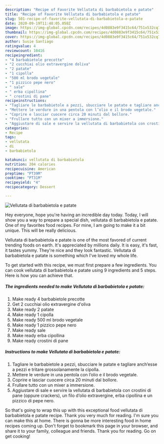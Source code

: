 ```yaml
---
description: "Recipe of Favorite Vellutata di barbabietola e patate"
title: "Recipe of Favorite Vellutata di barbabietola e patate"
slug: 501-recipe-of-favorite-vellutata-di-barbabietola-e-patate
date: 2020-09-19T11:48:05.058Z
image: https://img-global.cpcdn.com/recipes/4d0883e9f3415c64/751x532cq70/vellutata-di-barbabietola-e-patate-recipe-main-photo.jpg
thumbnail: https://img-global.cpcdn.com/recipes/4d0883e9f3415c64/751x532cq70/vellutata-di-barbabietola-e-patate-recipe-main-photo.jpg
cover: https://img-global.cpcdn.com/recipes/4d0883e9f3415c64/751x532cq70/vellutata-di-barbabietola-e-patate-recipe-main-photo.jpg
author: Susie Santiago
ratingvalue: 4
reviewcount: 10416
recipeingredient:
- "4 barbabietole precotte"
- "2 cucchiai olio extravergine doliva"
- "2 patate"
- "1 cipolla"
- "500 ml brodo vegetale"
- "1 pizzico pepe nero"
- " sale"
- " erba cipollina"
- " crostini di pane"
recipeinstructions:
- "Tagliare le barbabietole a pezzi, sbucciare le patate e tagliare anch’esse a pezzi e tritare grossolanamente la cipolla."
- "Mettere le verdure in una pentola con l’olio e il brodo vegetale."
- "Coprire e lasciar cuocere circa 20 minuti dal bollore."
- "Frullare tutto con un mixer a immersione."
- "Aggiustare di sale e servire la vellutata di barbabietola con crostini di pane (oppure crackers), un filo d’olio extravergine, erba cipollina e un pizzico di pepe nero."
categories:
- Recipe
tags:
- vellutata
- di
- barbabietola

katakunci: vellutata di barbabietola 
nutrition: 204 calories
recipecuisine: American
preptime: "PT39M"
cooktime: "PT31M"
recipeyield: "4"
recipecategory: Dessert

---
```



![Vellutata di barbabietola e patate](https://img-global.cpcdn.com/recipes/4d0883e9f3415c64/751x532cq70/vellutata-di-barbabietola-e-patate-recipe-main-photo.jpg)

Hey everyone, hope you're having an incredible day today. Today, I will show you a way to prepare a special dish, vellutata di barbabietola e patate. One of my favorites food recipes. For mine, I am going to make it a bit unique. This will be really delicious.

Vellutata di barbabietola e patate is one of the most favored of current trending foods on earth. It's appreciated by millions daily. It is easy, it's fast, it tastes yummy. They're nice and they look fantastic. Vellutata di barbabietola e patate is something which I've loved my whole life.




To get started with this recipe, we must first prepare a few ingredients. You can cook vellutata di barbabietola e patate using 9 ingredients and 5 steps. Here is how you can achieve that.

<!--inarticleads1-->

##### The ingredients needed to make Vellutata di barbabietola e patate:

1. Make ready 4 barbabietole precotte
1. Get 2 cucchiai olio extravergine d&#39;oliva
1. Make ready 2 patate
1. Make ready 1 cipolla
1. Make ready 500 ml brodo vegetale
1. Make ready 1 pizzico pepe nero
1. Make ready  sale
1. Make ready  erba cipollina
1. Make ready  crostini di pane




<!--inarticleads2-->

##### Instructions to make Vellutata di barbabietola e patate:

1. Tagliare le barbabietole a pezzi, sbucciare le patate e tagliare anch’esse a pezzi e tritare grossolanamente la cipolla.
1. Mettere le verdure in una pentola con l’olio e il brodo vegetale.
1. Coprire e lasciar cuocere circa 20 minuti dal bollore.
1. Frullare tutto con un mixer a immersione.
1. Aggiustare di sale e servire la vellutata di barbabietola con crostini di pane (oppure crackers), un filo d’olio extravergine, erba cipollina e un pizzico di pepe nero.




So that's going to wrap this up with this exceptional food vellutata di barbabietola e patate recipe. Thank you very much for reading. I'm sure you can make this at home. There is gonna be more interesting food in home recipes coming up. Don't forget to bookmark this page in your browser, and share it to your family, colleague and friends. Thank you for reading. Go on get cooking!
